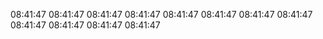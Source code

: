 08:41:47
08:41:47
08:41:47
08:41:47
08:41:47
08:41:47
08:41:47
08:41:47
08:41:47
08:41:47
08:41:47
08:41:47
